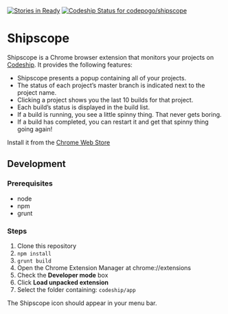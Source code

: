 [![Stories in Ready](https://badge.waffle.io/codepogo/shipscope.png?label=ready&title=Ready)](https://waffle.io/codepogo/shipscope)
[![Codeship Status for codepogo/shipscope](https://codeship.io/projects/65d07f70-1760-0132-b253-1a9c2abd41b7/status)](https://codeship.io/projects/34082)

# Shipscope

Shipscope is a Chrome browser extension that monitors your projects on [Codeship](https://codeship.io). It provides the following features:

* Shipscope presents a popup containing all of your projects.
* The status of each project’s master branch is indicated next to the project name. 
* Clicking a project shows you the last 10 builds for that project.
* Each build’s status is displayed in the build list.
* If a build is running, you see a little spinny thing. That never gets boring.
* If a build has completed, you can restart it and get that spinny thing going again!

Install it from the [Chrome Web Store](https://chrome.google.com/webstore/detail/shipscope/jdedmgopefelimgjceagffkeeiknclhh?hl=en)

## Development

### Prerequisites

* node
* npm
* grunt

### Steps

1. Clone this repository
1. `npm install`
1. `grunt build`
1. Open the Chrome Extension Manager at chrome://extensions
1. Check the **Developer mode** box
1. Click **Load unpacked extension**
1. Select the folder containing: `codeship/app`

The Shipscope icon should appear in your menu bar.
